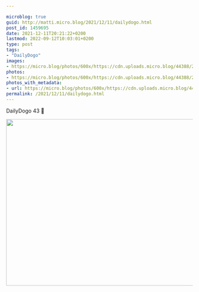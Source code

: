 ```yaml
---

microblog: true
guid: http://matti.micro.blog/2021/12/11/dailydogo.html
post_id: 1459695
date: 2021-12-11T20:21:22+0200
lastmod: 2022-09-12T10:03:01+0200
type: post
tags:
- "DailyDogo"
images:
- https://micro.blog/photos/600x/https://cdn.uploads.micro.blog/44388/2021/fccb634df6.jpg
photos:
- https://micro.blog/photos/600x/https://cdn.uploads.micro.blog/44388/2021/fccb634df6.jpg
photos_with_metadata:
- url: https://micro.blog/photos/600x/https://cdn.uploads.micro.blog/44388/2021/fccb634df6.jpg
permalink: /2021/12/11/dailydogo.html
---
```

DailyDogo 43 🐶

<img src="/media/uploads/2021/fccb634df6.jpg" width="600" height="450" alt="" />
